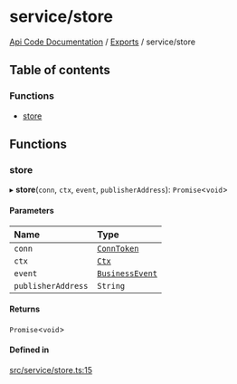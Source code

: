 # service/store
 
[Api Code Documentation](../README.md) / [Exports](../modules.md) / service/store

## Table of contents

### Functions

- [store](service_store.md#store)

## Functions

### store

▸ **store**(`conn`, `ctx`, `event`, `publisherAddress`): `Promise`\<`void`\>

#### Parameters

| Name | Type |
| :------ | :------ |
| `conn` | [`ConnToken`](service_conn.md#conntoken) |
| `ctx` | [`Ctx`](../interfaces/lib_ctx.Ctx.md) |
| `event` | [`BusinessEvent`](service_domain_business_event.md#businessevent) |
| `publisherAddress` | `String` |

#### Returns

`Promise`\<`void`\>

#### Defined in

[src/service/store.ts:15](https://github.com/openkfw/TruBudget/blob/3cf6626/api/src/service/store.ts#L15)
